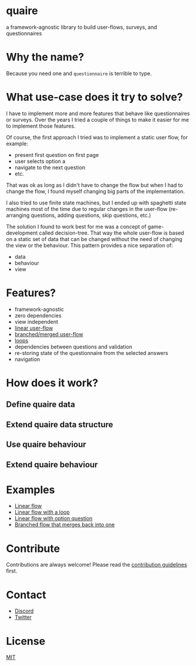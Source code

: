 # quaire
a framework-agnostic library to build user-flows, surveys, and questionnaires

# Why the name?
Because you need one and `questionnaire` is terrible to type.

# What use-case does it try to solve?
I have to implement more and more features that behave like questionnaires or surveys.
Over the years I tried a couple of things to make it easier for me to implement those features.

Of course, the first approach I tried was to implement a static user flow, for example:
- present first question on first page
- user selects option a
- navigate to the next question
- etc.

That was ok as long as I didn't have to change the flow but when I had to change the flow,
I found myself changing big parts of the implementation.

I also tried to use finite state machines,
but I ended up with spaghetti state machines most of the time
due to regular changes in the user-flow (re-arranging questions, adding questions, skip questions, etc.)

The solution I found to work best for me was a concept of game-development called decision-tree.
That way the whole user-flow is based on a static set of data that can be changed without the need of changing
the view or the behaviour. This pattern provides a nice separation of:
- data
- behaviour
- view

# Features?
- framework-agnostic
- zero dependencies
- view independent
- [linear user-flow](./examples/linear-flow)
- [branched/merged user-flow](./examples/branched-and-merged-flow)
- [loops](./examples/linear-flow-with-loop)
- dependencies between questions and validation
- re-storing state of the questionnaire from the selected answers
- navigation

# How does it work?

## Define quaire data

## Extend quaire data structure

## Use quaire behaviour

## Extend quaire behaviour

# Examples

- [Linear flow](./examples/linear-flow)
- [Linear flow with a loop](./examples/linear-flow-with-loop)
- [Linear flow with option question](./examples/linear-flow-skip-question)
- [Branched flow that merges back into one](./examples/branched-and-merged-flow)

# Contribute

Contributions are always welcome! Please read the [contribution guidelines](https://github.com/devCrossNet/quaire/blob/master/.github/CONTRIBUTING.md) first.

# Contact

- [Discord](https://discord.gg/59x5cg2)
- [Twitter](https://twitter.com/_jwerner_)

# License

[MIT](http://opensource.org/licenses/MIT)
